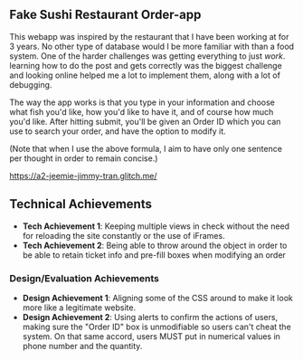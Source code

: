 
## Fake Sushi Restaurant Order-app

This webapp was inspired by the restaurant that I have been working at for 3 years. 
No other type of database would I be more familiar with than a food system. One of the harder challenges
was getting everything to just *work*. learning how to do the post and gets correctly was the biggest challenge
and looking online helped me a lot to implement them, along with a lot of debugging. 

The way the app works is that you type in your information and choose what fish you'd like, how you'd like to have it,
and of course how much you'd like. After hitting submit, you'll be given an Order ID which you can use to search your order,
and have the option to modify it.



(Note that when I use the above formula, I aim to have only one sentence per thought in order to remain concise.)

https://a2-jeemie-jimmy-tran.glitch.me/

## Technical Achievements
- **Tech Achievement 1**: Keeping multiple views in check without the need for reloading the site constantly or the use of iFrames.
- **Tech Achievement 2**: Being able to throw around the object in order to be able to retain ticket info and pre-fill boxes when modifying an order


### Design/Evaluation Achievements
- **Design Achievement 1**: Aligning some of the CSS around to make it look more like a legitimate website. 
- **Design Achievement 2**: Using alerts to confirm the actions of users, making sure the "Order ID" box is unmodifiable so users can't cheat the system. On that same accord, users MUST put in numerical values in phone number and the quantity.
